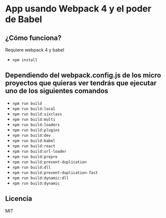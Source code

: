 # App usando Webpack 4 y el poder de Babel

## ¿Cómo funciona?

Requiere webpack 4 y babel

- `npm install`
## Dependiendo del webpack.config.js de los micro proyectos que quieras ver tendrás que ejecutar uno de los siguientes comandos

- `npm run build`
- `npm run build:local`
- `npm run build:sixclass`
- `npm run build:multi`
- `npm run build:loaders`
- `npm run build:plugins`
- `npm run build:dev`
- `npm run build:babel`
- `npm run build:react`
- `npm run build:url-loader`
- `npm run build:prepro`
- `npm run build:prevent-duplication`
- `npm run build:dll`
- `npm run build:prevent-duplication-fast`
- `npm run build:dynamic:dll`
- `npm run build:dynamic`

## Licencia 

MIT

